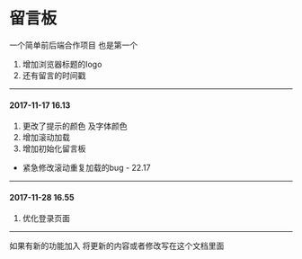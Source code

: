 # 留言板
一个简单前后端合作项目 也是第一个
1. 增加浏览器标题的logo
2. 还有留言的时间戳
----
#### 2017-11-17  16.13
1. 更改了提示的颜色 及字体颜色
2. 增加滚动加载
3. 增加初始化留言板
* 紧急修改滚动重复加载的bug - 22.17
----
#### 2017-11-28 16.55
1. 优化登录页面
---
如果有新的功能加入 将更新的内容或者修改写在这个文档里面